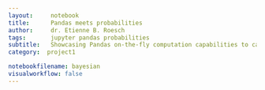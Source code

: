 ```yaml
---
layout:     notebook
title:      Pandas meets probabilities
author:     dr. Etienne B. Roesch
tags: 		jupyter pandas probabilities
subtitle:   Showcasing Pandas on-the-fly computation capabilities to calculate probabilities on timeseries data.
category:  project1

notebookfilename: bayesian
visualworkflow: false
---
```


